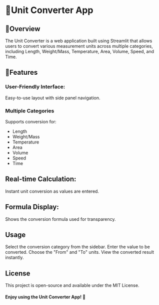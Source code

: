 # 🧭Unit Converter App
## 👀Overview
The Unit Converter is a web application built using Streamlit that allows users to convert various measurement units across multiple categories, including Length, Weight/Mass, Temperature, Area, Volume, Speed, and Time.

## 🎇Features
### User-Friendly Interface: 
Easy-to-use layout with side panel navigation.
### Multiple Categories
 Supports conversion for:
- Length
- Weight/Mass
- Temperature
- Area
- Volume
- Speed
- Time
## Real-time Calculation:
 Instant unit conversion as values are entered.
## Formula Display:
 Shows the conversion formula used for transparency.


## Usage
Select the conversion category from the sidebar.
Enter the value to be converted.
Choose the "From" and "To" units.
View the converted result instantly.


## License
This project is open-source and available under the MIT License.

#### Enjoy using the Unit Converter App! 🚀